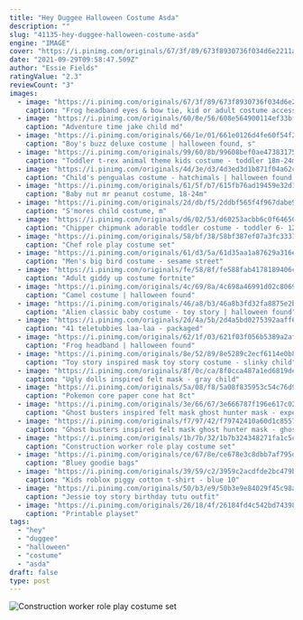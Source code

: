 ```yaml
---
title: "Hey Duggee Halloween Costume Asda"
description: ""
slug: "41135-hey-duggee-halloween-costume-asda"
engine: "IMAGE"
cover: "https://i.pinimg.com/originals/67/3f/89/673f8930736f034d6e2211a67c2713de.jpg"
date: "2021-09-29T09:58:47.509Z"
author: "Essie Fields"
ratingValue: "2.3"
reviewCount: "3"
images:
  - image: "https://i.pinimg.com/originals/67/3f/89/673f8930736f034d6e2211a67c2713de.jpg"
    caption: "Frog headband eyes & bow tie, kid or adult costume accessories"
  - image: "https://i.pinimg.com/originals/60/8e/56/608e564900114ef33bf6be897d268da7.jpg"
    caption: "Adventure time jake child md"
  - image: "https://i.pinimg.com/originals/66/1e/01/661e0126d4fe60f54f2a08f4236871ff.jpg"
    caption: "Boy's buzz deluxe costume | halloween found, s"
  - image: "https://i.pinimg.com/originals/99/60/8b/99608bef0ae47383175caf9a3f8c4cb4.jpg"
    caption: "Toddler t-rex animal theme kids costume - toddler 18m-24m"
  - image: "https://i.pinimg.com/originals/4d/3e/d3/4d3ed3d1b871f04a62c683f3bf7671e2.jpg"
    caption: "Child's pengualas costume - hatchimals | halloween found, xs"
  - image: "https://i.pinimg.com/originals/61/5f/b7/615fb76ad19459e32d1662b56c2c6b4d.jpg"
    caption: "Baby nut mr peanut costume, 18-24m"
  - image: "https://i.pinimg.com/originals/2d/db/f5/2ddbf565f4f967dabe9fe05aa21977da.jpg"
    caption: "S'mores child costume, m"
  - image: "https://i.pinimg.com/originals/d6/02/53/d60253acbb6c0f6465071903a69c0d60.jpg"
    caption: "Chipper chipmunk adorable toddler costume - toddler 6- 12m"
  - image: "https://i.pinimg.com/originals/58/bf/38/58bf387ef07a3fc333138d6fcee457cb.jpg"
    caption: "Chef role play costume set"
  - image: "https://i.pinimg.com/originals/61/d3/5a/61d35aa1a87629a316e9bac8066a1103.jpg"
    caption: "Men's big bird costume - sesame street"
  - image: "https://i.pinimg.com/originals/fe/58/8f/fe588fab4178189406cbdb859b471147.jpg"
    caption: "Adult giddy up costume fortnite"
  - image: "https://i.pinimg.com/originals/4c/69/8a/4c698a46991d02c806906f741f78de71.jpg"
    caption: "Camel costume | halloween found"
  - image: "https://i.pinimg.com/originals/46/a8/b3/46a8b3fd32fa8875e2b5ab5f93b8aed2.jpg"
    caption: "Alien classic baby costume - toy story | halloween found"
  - image: "https://i.pinimg.com/originals/2d/4a/5b/2d4a5bd0275392aaff6b7c688d10e1fd.jpg"
    caption: "41 teletubbies laa-laa - packaged"
  - image: "https://i.pinimg.com/originals/62/1f/03/621f03f056b5389a2afae0d0ab9c3a0d.jpg"
    caption: "Frog headband | halloween found"
  - image: "https://i.pinimg.com/originals/8e/52/89/8e5289c2ecf6114e0b82ff33dc83459d.jpg"
    caption: "Toy story inspired mask toy story costume - slinky child"
  - image: "https://i.pinimg.com/originals/8f/0c/ca/8f0cca487a1ed6819deb1a78a2c0df34.jpg"
    caption: "Ugly dolls inspired felt mask - gray child"
  - image: "https://i.pinimg.com/originals/5a/08/f8/5a08f835953c54c76d975e24365bfacd.jpg"
    caption: "Pokemon core paper cone hat 8ct"
  - image: "https://i.pinimg.com/originals/3e/66/67/3e666787f196e617c0291d9c93a43b08.jpg"
    caption: "Ghost busters inspired felt mask ghost hunter mask - expert hunter child"
  - image: "https://i.pinimg.com/originals/f7/97/42/f79742410a60d1c85574bd38ed6a3b3f.jpg"
    caption: "Ghost busters inspired felt mask ghost hunter mask - ghost blob adult"
  - image: "https://i.pinimg.com/originals/1b/7b/32/1b7b324348271fa1c5c1589b01a7dc21.jpg"
    caption: "Construction worker role play costume set"
  - image: "https://i.pinimg.com/originals/ce/67/8e/ce678e3c8dbb7af795d4c4bca2a6b9f1.jpg"
    caption: "Bluey goodie bags"
  - image: "https://i.pinimg.com/originals/39/59/c2/3959c2acdfde2bc479b7f5a1a177ed9d.jpg"
    caption: "Kids roblox piggy cotton t-shirt - blue 10"
  - image: "https://i.pinimg.com/originals/50/b3/e9/50b3e9e84029f45c98a5caa0939acf1a.jpg"
    caption: "Jessie toy story birthday tutu outfit"
  - image: "https://i.pinimg.com/originals/26/18/4f/26184fd4c542bd74398ba5a7dddb5db4.jpg"
    caption: "Printable playset"
tags:
  - "hey"
  - "duggee"
  - "halloween"
  - "costume"
  - "asda"
draft: false
type: post
---
```



![Construction worker role play costume set](https://i.pinimg.com/originals/1b/7b/32/1b7b324348271fa1c5c1589b01a7dc21.jpg "Construction worker role play costume set")


<!--inArticleAds-->

<!--galleryOne-->


<!--inArticleAds-->

<!--galleryTwo-->


<!--galleryThree-->


